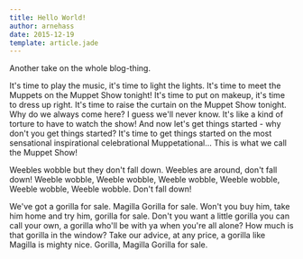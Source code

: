 ```yaml
---
title: Hello World!
author: arnehass
date: 2015-12-19
template: article.jade
---
```


Another take on the whole blog-thing.

<span class="more"></span>

It's time to play the music, it's time to light the lights. It's time to meet the Muppets on the Muppet Show tonight! It's time to put on makeup, it's time to dress up right. It's time to raise the curtain on the Muppet Show tonight. Why do we always come here? I guess we'll never know. It's like a kind of torture to have to watch the show! And now let's get things started - why don't you get things started? It's time to get things started on the most sensational inspirational celebrational Muppetational... This is what we call the Muppet Show!

Weebles wobble but they don't fall down. Weebles are around, don't fall down! Weeble wobble, Weeble wobble, Weeble wobble, Weeble wobble, Weeble wobble, Weeble wobble. Don't fall down!

We've got a gorilla for sale. Magilla Gorilla for sale. Won't you buy him, take him home and try him, gorilla for sale. Don't you want a little gorilla you can call your own, a gorilla who'll be with ya when you're all alone? How much is that gorilla in the window? Take our advice, at any price, a gorilla like Magilla is mighty nice. Gorilla, Magilla Gorilla for sale.


